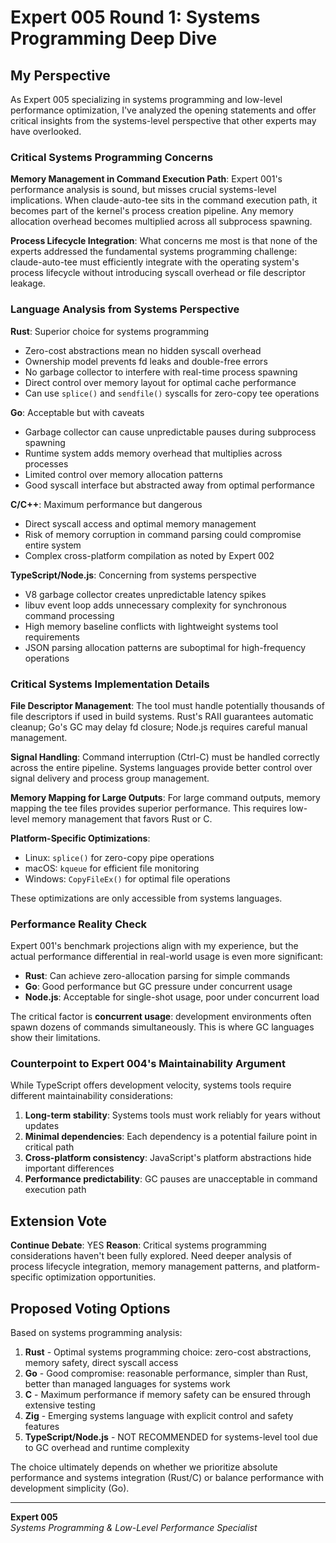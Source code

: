 # Expert 005 Round 1: Systems Programming Deep Dive

## My Perspective

As Expert 005 specializing in systems programming and low-level performance optimization, I've analyzed the opening statements and offer critical insights from the systems-level perspective that other experts may have overlooked.

### Critical Systems Programming Concerns

**Memory Management in Command Execution Path**: Expert 001's performance analysis is sound, but misses crucial systems-level implications. When claude-auto-tee sits in the command execution path, it becomes part of the kernel's process creation pipeline. Any memory allocation overhead becomes multiplied across all subprocess spawning.

**Process Lifecycle Integration**: What concerns me most is that none of the experts addressed the fundamental systems programming challenge: claude-auto-tee must efficiently integrate with the operating system's process lifecycle without introducing syscall overhead or file descriptor leakage.

### Language Analysis from Systems Perspective

**Rust**: Superior choice for systems programming
- Zero-cost abstractions mean no hidden syscall overhead
- Ownership model prevents fd leaks and double-free errors
- No garbage collector to interfere with real-time process spawning
- Direct control over memory layout for optimal cache performance
- Can use `splice()` and `sendfile()` syscalls for zero-copy tee operations

**Go**: Acceptable but with caveats
- Garbage collector can cause unpredictable pauses during subprocess spawning
- Runtime system adds memory overhead that multiplies across processes
- Limited control over memory allocation patterns
- Good syscall interface but abstracted away from optimal performance

**C/C++**: Maximum performance but dangerous
- Direct syscall access and optimal memory management
- Risk of memory corruption in command parsing could compromise entire system
- Complex cross-platform compilation as noted by Expert 002

**TypeScript/Node.js**: Concerning from systems perspective
- V8 garbage collector creates unpredictable latency spikes
- libuv event loop adds unnecessary complexity for synchronous command processing
- High memory baseline conflicts with lightweight systems tool requirements
- JSON parsing allocation patterns are suboptimal for high-frequency operations

### Critical Systems Implementation Details

**File Descriptor Management**: The tool must handle potentially thousands of file descriptors if used in build systems. Rust's RAII guarantees automatic cleanup; Go's GC may delay fd closure; Node.js requires careful manual management.

**Signal Handling**: Command interruption (Ctrl-C) must be handled correctly across the entire pipeline. Systems languages provide better control over signal delivery and process group management.

**Memory Mapping for Large Outputs**: For large command outputs, memory mapping the tee files provides superior performance. This requires low-level memory management that favors Rust or C.

**Platform-Specific Optimizations**: 
- Linux: `splice()` for zero-copy pipe operations
- macOS: `kqueue` for efficient file monitoring
- Windows: `CopyFileEx()` for optimal file operations

These optimizations are only accessible from systems languages.

### Performance Reality Check

Expert 001's benchmark projections align with my experience, but the actual performance differential in real-world usage is even more significant:

- **Rust**: Can achieve zero-allocation parsing for simple commands
- **Go**: Good performance but GC pressure under concurrent usage
- **Node.js**: Acceptable for single-shot usage, poor under concurrent load

The critical factor is **concurrent usage**: development environments often spawn dozens of commands simultaneously. This is where GC languages show their limitations.

### Counterpoint to Expert 004's Maintainability Argument

While TypeScript offers development velocity, systems tools require different maintainability considerations:

1. **Long-term stability**: Systems tools must work reliably for years without updates
2. **Minimal dependencies**: Each dependency is a potential failure point in critical path
3. **Cross-platform consistency**: JavaScript's platform abstractions hide important differences
4. **Performance predictability**: GC pauses are unacceptable in command execution path

## Extension Vote
**Continue Debate**: YES
**Reason**: Critical systems programming considerations haven't been fully explored. Need deeper analysis of process lifecycle integration, memory management patterns, and platform-specific optimization opportunities.

## Proposed Voting Options

Based on systems programming analysis:

1. **Rust** - Optimal systems programming choice: zero-cost abstractions, memory safety, direct syscall access
2. **Go** - Good compromise: reasonable performance, simpler than Rust, better than managed languages for systems work
3. **C** - Maximum performance if memory safety can be ensured through extensive testing
4. **Zig** - Emerging systems language with explicit control and safety features
5. **TypeScript/Node.js** - NOT RECOMMENDED for systems-level tool due to GC overhead and runtime complexity

The choice ultimately depends on whether we prioritize absolute performance and systems integration (Rust/C) or balance performance with development simplicity (Go).

---

**Expert 005**  
*Systems Programming & Low-Level Performance Specialist*